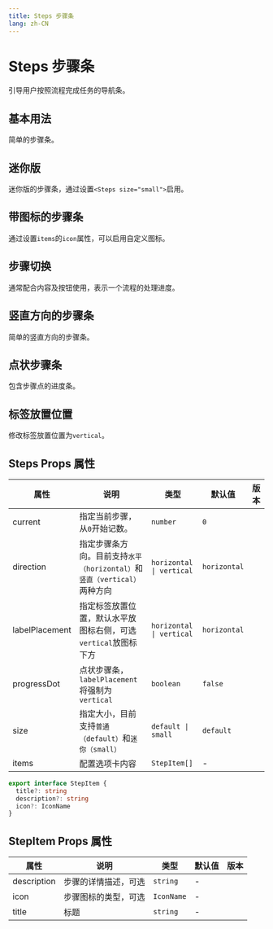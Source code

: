 ```yaml
---
title: Steps 步骤条
lang: zh-CN
---
```


# Steps 步骤条

引导用户按照流程完成任务的导航条。

## 基本用法

简单的步骤条。

<demo src="../../../../example/steps/basic.svelte"></demo>

## 迷你版

迷你版的步骤条，通过设置`<Steps size="small">`启用。

<demo src="../../../../example/steps/small.svelte"></demo>

## 带图标的步骤条

通过设置`items`的`icon`属性，可以启用自定义图标。

<demo src="../../../../example/steps/icon.svelte"></demo>

## 步骤切换

通常配合内容及按钮使用，表示一个流程的处理进度。

<demo src="../../../../example/steps/content.svelte"></demo>

## 竖直方向的步骤条

简单的竖直方向的步骤条。

<demo src="../../../../example/steps/vertical.svelte"></demo>

## 点状步骤条

包含步骤点的进度条。

<demo src="../../../../example/steps/dot.svelte"></demo>

## 标签放置位置

修改标签放置位置为`vertical`。

<demo src="../../../../example/steps/label-vertical.svelte"></demo>

## Steps Props 属性

| 属性           | 说明                                                                     | 类型                      | 默认值       | 版本 |
| -------------- | ------------------------------------------------------------------------ | ------------------------- | ------------ | ---- |
| current        | 指定当前步骤，从`0`开始记数。                                            | `number`                  | `0`          |      |
| direction      | 指定步骤条方向。目前支持`水平（horizontal）`和`竖直（vertical）`两种方向 | `horizontal  \| vertical` | `horizontal` |      |
| labelPlacement | 指定标签放置位置，默认水平放图标右侧，可选`vertical`放图标下方           | `horizontal  \| vertical` | `horizontal` |      |
| progressDot    | 点状步骤条，`labelPlacement`将强制为`vertical`                           | `boolean`                 | `false`      |      |
| size           | 指定大小，目前支持`普通（default）`和`迷你（small）`                     | `default \| small`        | `default`    |      |
| items          | 配置选项卡内容                                                           | `StepItem[]`              | -            |      |


```ts
export interface StepItem {
  title?: string
  description?: string
  icon?: IconName
}
```

## StepItem Props 属性

| 属性        | 说明                 | 类型       | 默认值 | 版本 |
| ----------- | -------------------- | ---------- | ------ | ---- |
| description | 步骤的详情描述，可选 | `string`   | -      |      |
| icon        | 步骤图标的类型，可选 | `IconName` | -      |      |
| title       | 标题                 | `string`   | -      |      |
